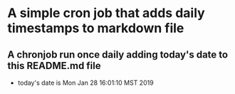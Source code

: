 A simple cron job that adds daily timestamps to markdown file
============================================================
## A chronjob run once daily adding today's date to this README.md file
* today's date is Mon Jan 28 16:01:10 MST 2019
